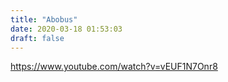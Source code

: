 ```yaml
---
title: "Abobus"
date: 2020-03-18 01:53:03
draft: false
---
```


https://www.youtube.com/watch?v=vEUF1N7Onr8
